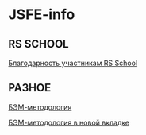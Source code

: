 # JSFE-info

## RS SCHOOL ##
[Благодарность участникам RS School](https://app.rs.school/gratitude)

## РАЗНОЕ ##
[БЭМ-методология](https://ru.bem.info/methodology/)

<a href="https://ru.bem.info/methodology/" target="_blank">БЭМ-методология в новой вкладке</a>
